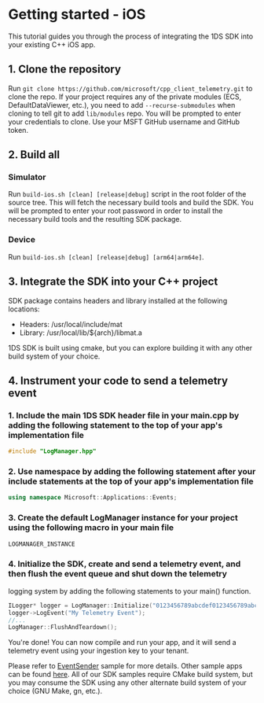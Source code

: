 # Getting started - iOS

This tutorial guides you through the process of integrating the 1DS SDK into your existing C++ iOS app.

## 1. Clone the repository

Run `git clone https://github.com/microsoft/cpp_client_telemetry.git` to clone the repo. If your project requires any of the private modules (ECS, DefaultDataViewer, etc.), you need to add `--recurse-submodules` when cloning to tell git to add `lib/modules` repo. You will be prompted to enter your credentials to clone. Use your MSFT GitHub username and GitHub token.

## 2. Build all

### Simulator

Run `build-ios.sh [clean] [release|debug]` script in the root folder of the source tree. This will fetch the necessary build tools and build the SDK. You will be prompted to enter your root password in order to install the necessary build tools and the resulting SDK package.

### Device

Run `build-ios.sh [clean] [release|debug] [arm64|arm64e]`.

## 3. Integrate the SDK into your C++ project

SDK package contains headers and library installed at the following locations:

* Headers: /usr/local/include/mat
* Library: /usr/local/lib/${arch}/libmat.a

1DS SDK is built using cmake, but you can explore building it with any other build system of your choice.

## 4. Instrument your code to send a telemetry event

### 1. Include the main 1DS SDK header file in your main.cpp by adding the following statement to the top of your app's implementation file

```cpp
#include "LogManager.hpp"
```

### 2. Use namespace by adding the following statement after your include statements at the top of your app's implementation file

```cpp
using namespace Microsoft::Applications::Events;
```

### 3. Create the default LogManager instance for your project using the following macro in your main file

```cpp
LOGMANAGER_INSTANCE
```

### 4. Initialize the SDK, create and send a telemetry event, and then flush the event queue and shut down the telemetry

logging system by adding the following statements to your main() function.

```cpp
ILogger* logger = LogManager::Initialize("0123456789abcdef0123456789abcdef-01234567-0123-0123-0123-0123456789ab-0123");
logger->LogEvent("My Telemetry Event");
//...
LogManager::FlushAndTeardown();
```

You're done! You can now compile and run your app, and it will send a telemetry event using your ingestion key to your tenant.

Please refer to [EventSender](https://github.com/microsoft/cpp_client_telemetry/tree/main/examples/cpp/EventSender) sample for more details. Other sample apps can be found [here](https://github.com/microsoft/cpp_client_telemetry/tree/main/examples/cpp/). All of our SDK samples require CMake build system, but you may consume the SDK using any other alternate build system of your choice (GNU Make, gn, etc.).
